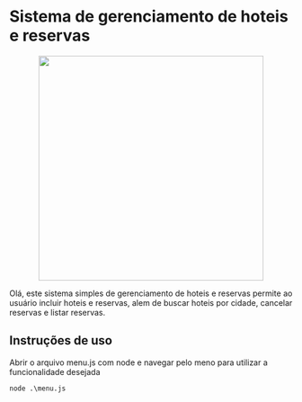 # Sistema de gerenciamento de hoteis e reservas

<div align="center">
  <img src="https://i.imgur.com/2eJWVFu_d.webp?maxwidth=760&fidelity=grand" width="400" height="400">
</div>

Olá, este sistema simples de gerenciamento de hoteis e reservas permite ao usuário incluir hoteis e reservas, alem de buscar hoteis por cidade, cancelar reservas e listar reservas.

## Instruções de uso

Abrir o arquivo menu.js com node e navegar pelo meno para utilizar a funcionalidade desejada

```terminal
node .\menu.js

```
